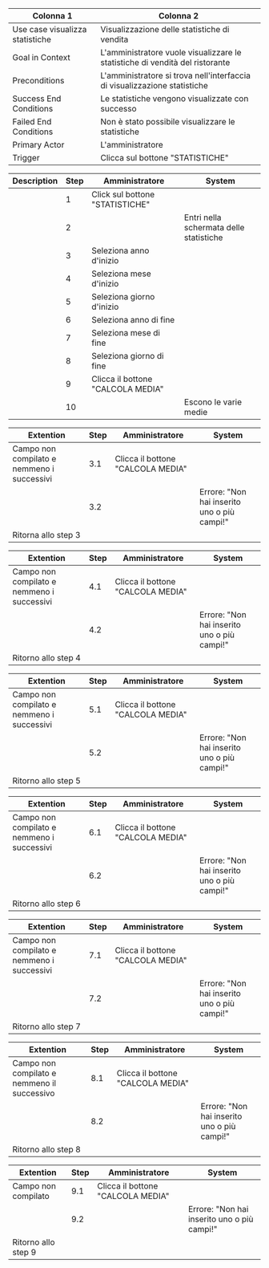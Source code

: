 | Colonna 1 | Colonna 2 |
| --------- | --------- |
| Use case visualizza statistiche | Visualizzazione delle statistiche di vendita |
| Goal in Context | L'amministratore vuole visualizzare le statistiche di vendità del ristorante |
| Preconditions   | L'amministratore si trova nell'interfaccia di visualizzazione statistiche |
| Success End Conditions | Le statistiche vengono visualizzate con successo | 
| Failed End Conditions | Non è stato possibile visualizzare le statistiche | 
| Primary Actor | L'amministratore  | 
| Trigger | Clicca sul bottone "STATISTICHE" | 

| Description | Step | Amministratore | System |
| ----------- | ---- | -------------- | ------ |
|  | 1 | Click sul bottone "STATISTICHE" |  |
|  | 2 |  | Entri nella schermata delle statistiche |
|  | 3 | Seleziona anno d'inizio |  |
|  | 4 | Seleziona mese d'inizio |  |
|  | 5 | Seleziona giorno d'inizio |  |
|  | 6 | Seleziona anno di fine |  |
|  | 7 | Seleziona mese di fine |  |
|  | 8 | Seleziona giorno di fine |  |
|  | 9 | Clicca il bottone "CALCOLA MEDIA" |  |
|  | 10 |  | Escono le varie medie |

| Extention | Step | Amministratore | System |
| --------- | ---- | ----------- | ------ |
| Campo non compilato e nemmeno i successivi | 3.1 | Clicca il bottone "CALCOLA MEDIA" |  |
|  | 3.2 |  | Errore: "Non hai inserito uno o più campi!" |
| Ritorna allo step 3 |

| Extention | Step | Amministratore | System |
| --------- | ---- | ----------- | ------ |
| Campo non compilato e nemmeno i successivi  | 4.1 | Clicca il bottone "CALCOLA MEDIA" |  |
|  | 4.2 |  | Errore: "Non hai inserito uno o più campi!" |
| Ritorno allo step 4 |

| Extention | Step | Amministratore | System |
| --------- | ---- | ----------- | ------ |
| Campo non compilato e nemmeno i successivi | 5.1 | Clicca il bottone "CALCOLA MEDIA" |  |
|  | 5.2 |  | Errore: "Non hai inserito uno o più campi!" |
| Ritorno allo step 5 |

| Extention | Step | Amministratore | System |
| --------- | ---- | ----------- | ------ |
| Campo non compilato e nemmeno i successivi | 6.1 | Clicca il bottone "CALCOLA MEDIA" |  |
|  | 6.2 |  | Errore: "Non hai inserito uno o più campi!" |
| Ritorno allo step 6 |

| Extention | Step | Amministratore | System |
| --------- | ---- | ----------- | ------ |
| Campo non compilato e nemmeno i successivi | 7.1 | Clicca il bottone "CALCOLA MEDIA" |  |
|  | 7.2 |  | Errore: "Non hai inserito uno o più campi!" |
| Ritorno allo step 7 |

| Extention | Step | Amministratore | System |
| --------- | ---- | ----------- | ------ |
| Campo non compilato e nemmeno il successivo | 8.1 | Clicca il bottone "CALCOLA MEDIA" |  |
|  | 8.2 |  | Errore: "Non hai inserito uno o più campi!" |
| Ritorno allo step 8 |

| Extention | Step | Amministratore | System |
| --------- | ---- | ----------- | ------ |
| Campo non compilato | 9.1 | Clicca il bottone "CALCOLA MEDIA" |  |
|  | 9.2 |  | Errore: "Non hai inserito uno o più campi!" |
| Ritorno allo step 9 |

